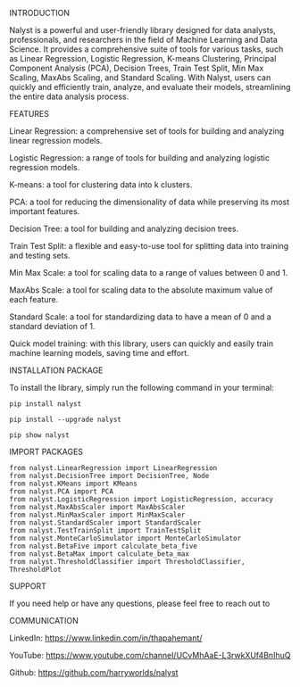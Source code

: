 INTRODUCTION

Nalyst is a powerful and user-friendly library designed for data analysts, professionals, and researchers in the field of Machine Learning and Data Science. It provides a comprehensive suite of tools for various tasks, such as Linear Regression, Logistic Regression, K-means Clustering, Principal Component Analysis (PCA), Decision Trees, Train Test Split, Min Max Scaling, MaxAbs Scaling, and Standard Scaling. With Nalyst, users can quickly and efficiently train, analyze, and evaluate their models, streamlining the entire data analysis process.

FEATURES

Linear Regression: a comprehensive set of tools for building and analyzing linear regression models.

Logistic Regression: a range of tools for building and analyzing logistic regression models.

K-means: a tool for clustering data into k clusters.

PCA: a tool for reducing the dimensionality of data while preserving its most important features.

Decision Tree: a tool for building and analyzing decision trees.

Train Test Split: a flexible and easy-to-use tool for splitting data into training and testing sets.

Min Max Scale: a tool for scaling data to a range of values between 0 and 1.

MaxAbs Scale: a tool for scaling data to the absolute maximum value of each feature.

Standard Scale: a tool for standardizing data to have a mean of 0 and a standard deviation of 1.

Quick model training: with this library, users can quickly and easily train machine learning models, saving time and effort.


INSTALLATION PACKAGE

To install the library, simply run the following command in your terminal:

```text
pip install nalyst

pip install --upgrade nalyst

pip show nalyst
```

IMPORT PACKAGES

```text
from nalyst.LinearRegression import LinearRegression
from nalyst.DecisionTree import DecisionTree, Node
from nalyst.KMeans import KMeans
from nalyst.PCA import PCA
from nalyst.LogisticRegression import LogisticRegression, accuracy
from nalyst.MaxAbsScaler import MaxAbsScaler
from nalyst.MinMaxScaler import MinMaxScaler
from nalyst.StandardScaler import StandardScaler
from nalyst.TestTrainSplit import TrainTestSplit
from nalyst.MonteCarloSimulator import MonteCarloSimulator
from nalyst.BetaFive import calculate_beta_five
from nalyst.BetaMax import calculate_beta_max
from nalyst.ThresholdClassifier import ThresholdClassifier, ThresholdPlot
```

SUPPORT

If you need help or have any questions, please feel free to reach out to

COMMUNICATION 

LinkedIn: https://www.linkedin.com/in/thapahemant/

YouTube: https://www.youtube.com/channel/UCvMhAaE-L3rwkXUf4BnIhuQ

Github: https://github.com/harryworlds/nalyst

